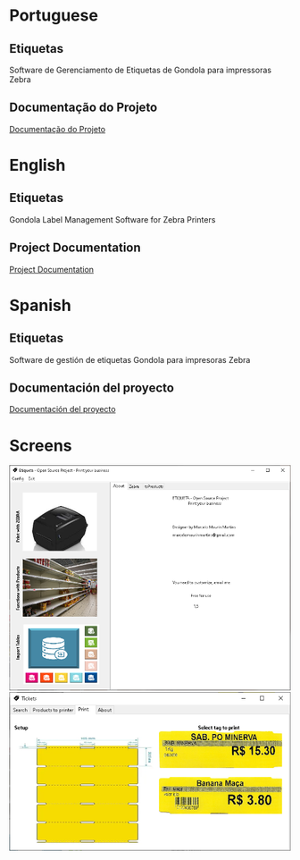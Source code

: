 # Portuguese

## Etiquetas
Software de Gerenciamento de Etiquetas de Gondola para impressoras Zebra

## Documentação do Projeto
<a href="https://maurinsoft.com.br/?page_id=20152">Documentação do Projeto</a>

# English

## Etiquetas
Gondola Label Management Software for Zebra Printers

## Project Documentation
<a href="https://maurinsoft.com.br/?page_id=20152">Project Documentation</a>


# Spanish

## Etiquetas
Software de gestión de etiquetas Gondola para impresoras Zebra

## Documentación del proyecto
<a href="https://maurinsoft.com.br/?page_id=20152">Documentación del proyecto</a>


# Screens
<img src="https://github.com/marcelomaurin/Etiquetas/blob/main/img/screens/main.png">
<img src="https://github.com/marcelomaurin/Etiquetas/blob/main/img/screens/tags.png">
